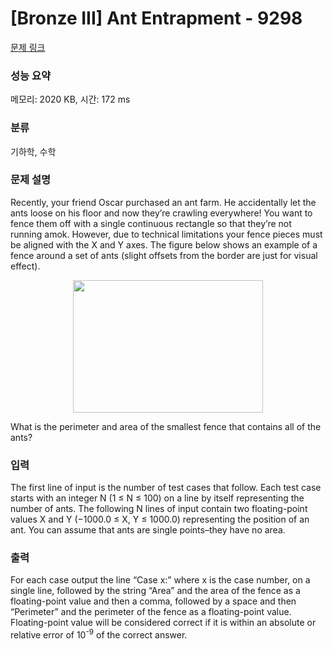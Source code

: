 # [Bronze III] Ant Entrapment - 9298 

[문제 링크](https://www.acmicpc.net/problem/9298) 

### 성능 요약

메모리: 2020 KB, 시간: 172 ms

### 분류

기하학, 수학

### 문제 설명

<p>Recently, your friend Oscar purchased an ant farm. He accidentally let the ants loose on his floor and now they’re crawling everywhere! You want to fence them off with a single continuous rectangle so that they’re not running amok. However, due to technical limitations your fence pieces must be aligned with the X and Y axes. The figure below shows an example of a fence around a set of ants (slight offsets from the border are just for visual effect).</p>

<p style="text-align:center"><img alt="" src="https://onlinejudgeimages.s3-ap-northeast-1.amazonaws.com/problem/9298/1.png" style="height:212px; width:304px"></p>

<p>What is the perimeter and area of the smallest fence that contains all of the ants?</p>

### 입력 

 <p>The first line of input is the number of test cases that follow. Each test case starts with an integer N (1 ≤ N ≤ 100) on a line by itself representing the number of ants. The following N lines of input contain two floating-point values X and Y (−1000.0 ≤ X, Y ≤ 1000.0) representing the position of an ant. You can assume that ants are single points–they have no area.</p>

### 출력 

 <p>For each case output the line “Case x:” where x is the case number, on a single line, followed by the string “Area” and the area of the fence as a floating-point value and then a comma, followed by a space and then “Perimeter” and the perimeter of the fence as a floating-point value. Floating-point value will be considered correct if it is within an absolute or relative error of 10<sup>-9</sup> of the correct answer.</p>

